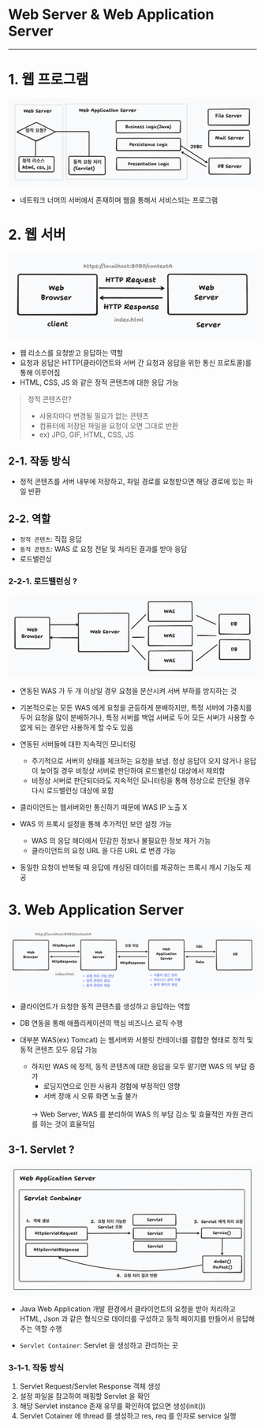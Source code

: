 # Web Server & Web Application Server
---
# 1. 웹 프로그램

<img src="./img/1.png">

- 네트워크 너머의 서버에서 존재하며 웹을 통해서 서비스되는 프로그램

# 2. 웹 서버

<img src="./img/2.png">

- 웹 리소스를 요청받고 응답하는 역할
- 요청과 응답은 HTTP(클라이언트와 서버 간 요청과 응답을 위한 통신 프로토콜)를 통해 이루어짐
- HTML, CSS, JS 와 같은 정적 콘텐츠에 대한 응답 가능

> 정적 콘텐츠란? 
> - 사용자마다 변경될 필요가 없는 콘텐츠
>- 컴퓨터에 저장된 파일을 요청이 오면 그대로 반환
>- ex) JPG, GIF, HTML, CSS, JS

## 2-1. 작동 방식

- 정적 콘텐츠를 서버 내부에 저장하고, 파일 경로를 요청받으면 해당 경로에 있는 파일 반환

## 2-2. 역할

- ```정적 콘텐츠```: 직접 응답
- ```동적 콘텐츠```: WAS 로 요청 전달 및 처리된 결과를 받아 응답
- 로드밸런싱

### 2-2-1. 로드밸런싱 ?

<img src="./img/3.png">

- 연동된 WAS 가 두 개 이상일 경우 요청을 분산시켜 서버 부하를 방지하는 것

- 기본적으로는 모든 WAS 에게 요청을 균등하게 분배하지만, 특정 서버에 가중치를 두어 요청을 많이 분배하거나, 특정 서버를 백업 서버로 두어 모든 서버가 사용할 수 없게 되는 경우만 사용하게 할 수도 있음
- 연동된 서버들에 대한 지속적인 모니터링
	- 주기적으로 서버의 상태를 체크하는 요청을 보냄. 정상 응답이 오지 않거나 응답이 늦어질 경우 비정상 서버로 판단하여 로드밸런싱 대상에서 제외함
	- 비정상 서버로 판단되더라도 지속적인 모니터링을 통해 정상으로 판단될 경우 다시 로드밸런싱 대상에 포함

- 클라이언트는 웹서버와만 통신하기 때문에 WAS IP 노출 X
- WAS 의 프록시 설정을 통해 추가적인 보안 설정 가능
	- WAS 의 응답 헤더에서 민감한 정보나 불필요한 정보 제거 가능
	- 클라이언트의 요청 URL 을 다른 URL 로 변경 가능
- 동일한 요청이 반복될 때 응답에 캐싱된 데이터를 제공하는 프록시 캐시 기능도 제공

# 3. Web Application Server

<img src="./img/5.png">

- 클라이언트가 요청한 동적 콘텐츠를 생성하고 응답하는 역할
- DB 연동을 통해 애플리케이션의 핵심 비즈니스 로직 수행

- 대부분 WAS(ex) Tomcat) 는 웹서버와 서블릿 컨테이너를 결합한 형태로 정적 및 동적 콘텐츠 모두 응답 가능
	- 하지만 WAS 에 정적, 동적 콘텐츠에 대한 응답을 모두 맡기면 WAS 의 부담 증가
		- 로딩지연으로 인한 사용자 경험에 부정적인 영향
		- 서버 장애 시 오류 화면 노출 불가
		<br>
		-> Web Server, WAS 를 분리하여 WAS 의 부담 감소 및 효율적인 자원 관리를 하는 것이 효율적임

## 3-1. Servlet ?

<img src="./img/7.png">

- Java Web Application 개발 환경에서 클라이언트의 요청을 받아 처리하고 HTML, Json 과 같은 형식으로 데이터를 구성하고 동적 페이지를 만들어서 응답해주는 역할 수행

- ```Servlet Container```: Servlet 을 생성하고 관리하는 곳

### 3-1-1. 작동 방식

1. Servlet Request/Servlet Response 객체 생성
2. 설정 파일을 참고하여 매핑할 Servlet 을 확인
3. 해당 Servlet instance 존재 유무를 확인하여 없으면 생성(init())
4. Servlet Cotainer 에 thread 를 생성하고 res, req 를 인자로 service 실행
